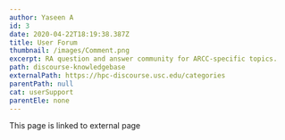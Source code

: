 ```yaml
---
author: Yaseen A
id: 3
date: 2020-04-22T18:19:38.387Z
title: User Forum
thumbnail: /images/Comment.png
excerpt: RA question and answer community for ARCC-specific topics.
path: discourse-knowledgebase
externalPath: https://hpc-discourse.usc.edu/categories
parentPath: null
cat: userSupport
parentEle: none
---
```

This page is linked to external page
